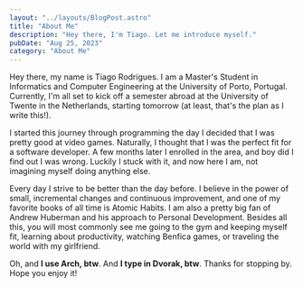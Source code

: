 ```yaml
---
layout: "../layouts/BlogPost.astro"
title: "About Me"
description: "Hey there, I'm Tiago. Let me introduce myself."
pubDate: "Aug 25, 2023"
category: "About Me"
---
```


Hey there, my name is Tiago Rodrigues. I am a Master's Student in Informatics and Computer Engineering at the University of Porto, Portugal. Currently, I'm all set to kick off a semester abroad at the University of Twente in the Netherlands, starting tomorrow (at least, that's the plan as I write this!).

I started this journey through programming the day I decided that I was pretty good at video games. Naturally, I thought that I was the perfect fit for a software developer. A few months later I enrolled in the area, and boy did I find out I was wrong. Luckily I stuck with it, and now here I am, not imagining myself doing anything else.

Every day I strive to be better than the day before. I believe in the power of small, incremental changes and continuous improvement, and one of my favorite books of all time is Atomic Habits. I am also a pretty big fan of Andrew Huberman and his approach to Personal Development. Besides all this, you will most commonly see me going to the gym and keeping myself fit, learning about productivity, watching Benfica games, or traveling the world with my girlfriend.

Oh, and **I use Arch, btw**. And **I type in Dvorak, btw**. Thanks for stopping by. Hope you enjoy it!
